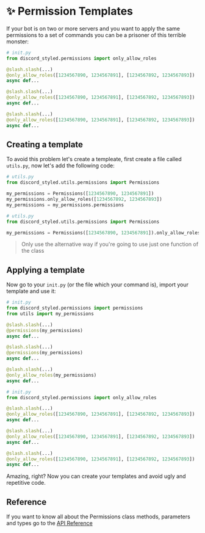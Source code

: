 # ✨ Permission Templates

If your bot is on two or more servers and you want to apply the same permissions to a set of commands you can be a prisoner of this terrible monster:

```py
# init.py
from discord_styled.permissions import only_allow_roles

@slash.slash(...)
@only_allow_roles([1234567890, 1234567891], [1234567892, 1234567893])
async def...

@slash.slash(...)
@only_allow_roles([1234567890, 1234567891], [1234567892, 1234567893])
async def...

@slash.slash(...)
@only_allow_roles([1234567890, 1234567891], [1234567892, 1234567893])
async def...
```

## Creating a template

To avoid this problem let's create a templeate, first create a file called `utils.py`, now let's add the following code:

<CodeGroup>
<CodeGroupItem title="NORMAL">

```py
# utils.py
from discord_styled.utils.permissions import Permissions

my_permissions = Permissions([1234567890, 1234567891])
my_permissions.only_allow_roles([1234567892, 1234567893])
my_permissions = my_permissions.permissions
```

</CodeGroupItem>
<CodeGroupItem title="ALTERNATIVE">

```py
# utils.py
from discord_styled.utils.permissions import Permissions

my_permissions = Permissions([1234567890, 1234567891]).only_allow_roles([1234567892, 1234567893])
```

</CodeGroupItem>
</CodeGroup>

> Only use the alternative way if you're going to use just one function of the class

## Applying a template

Now go to your `init.py` (or the file which your command is), import your template and use it:

<CodeGroup>
<CodeGroupItem title="NOW">

```py
# init.py
from discord_styled.permissions import permissions
from utils import my_permissions

@slash.slash(...)
@permissions(my_permissions)
async def...

@slash.slash(...)
@permissions(my_permissions)
async def...

@slash.slash(...)
@only_allow_roles(my_permissions)
async def...
```

</CodeGroupItem>
<CodeGroupItem title="BEFORE">

```py
# init.py
from discord_styled.permissions import only_allow_roles

@slash.slash(...)
@only_allow_roles([1234567890, 1234567891], [1234567892, 1234567893])
async def...

@slash.slash(...)
@only_allow_roles([1234567890, 1234567891], [1234567892, 1234567893])
async def...

@slash.slash(...)
@only_allow_roles([1234567890, 1234567891], [1234567892, 1234567893])
async def...
```

</CodeGroupItem>
</CodeGroup>

Amazing, right? Now you can create your templates and avoid ugly and repetitive code.

## Reference

If you want to know all about the Permissions class methods, parameters and types go to the [API Reference](./api/utils/permissions.md)
